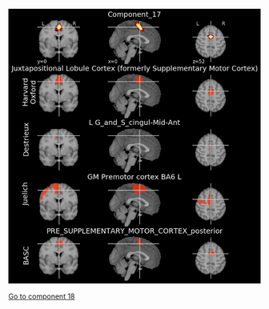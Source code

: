 ![17](preliminary/17.jpg "Component 17")

[Go to component 18](https://parietal-inria.github.io/MODL_atlas/256/18 "Component 18")

